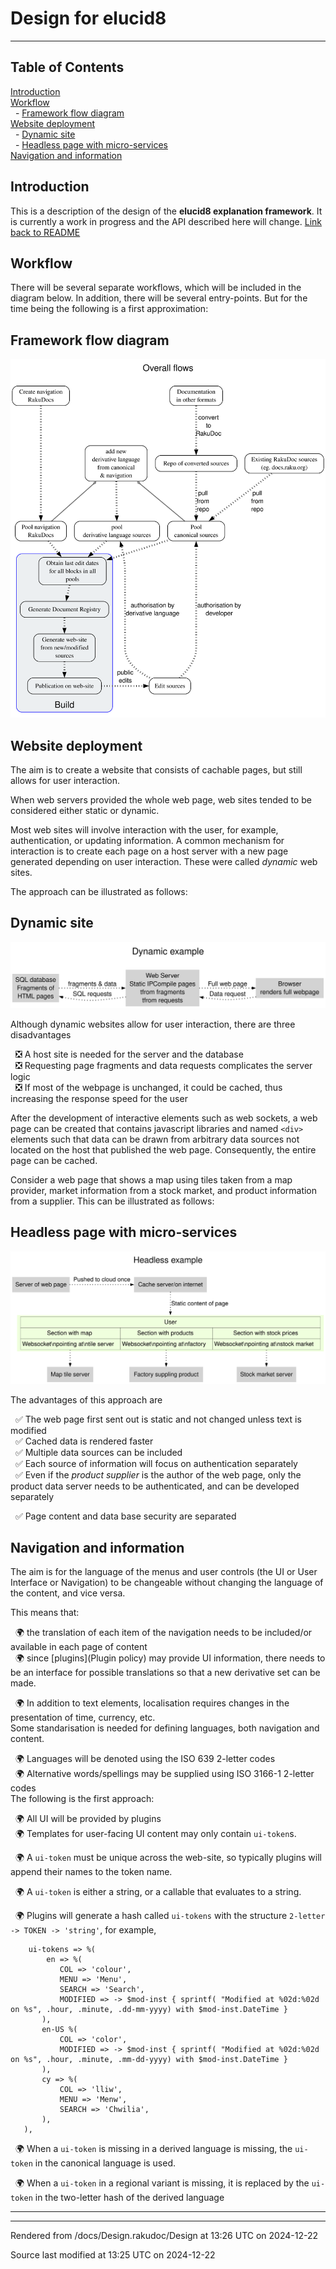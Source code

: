 
# Design for elucid8

----

## Table of Contents

<a href="#Introduction">Introduction</a>   
<a href="#Workflow">Workflow</a>   
&nbsp;&nbsp;- <a href="#Framework_flow_diagram">Framework flow diagram</a>   
<a href="#Website_deployment">Website deployment</a>   
&nbsp;&nbsp;- <a href="#Dynamic_site">Dynamic site</a>   
&nbsp;&nbsp;- <a href="#Headless_page_with_micro-services">Headless page with micro-services</a>   
<a href="#Navigation_and_information">Navigation and information</a>   


<div id="Introduction"></div>

## Introduction
<span class="para" id="6c96b2c"></span>This is a description of the design of the **elucid8 explanation framework**. It is currently a work in progress and the API described here will change. [Link back to README](README.md) 

<div id="Workflow"></div>

## Workflow
<span class="para" id="7c74ec9"></span>There will be several separate workflows, which will be included in the diagram below. In addition, there will be several entry-points. But for the time being the following is a first approximation: 


<div id="Framework flow diagram"></div><div id="Framework_flow_diagram"></div>

## Framework flow diagram
![](Design_Framework_flow_diagram.svg)
<div id="Website deployment"></div><div id="Website_deployment"></div>

## Website deployment
<span class="para" id="ebeb85d"></span>The aim is to create a website that consists of cachable pages, but still allows for user interaction. 

<span class="para" id="8f5d2bf"></span>When web servers provided the whole web page, web sites tended to be considered either static or dynamic. 

<span class="para" id="5ff3fb6"></span>Most web sites will involve interaction with the user, for example, authentication, or updating information. A common mechanism for interaction is to create each page on a host server with a new page generated depending on user interaction. These were called *dynamic* web sites. 

<span class="para" id="23aef73"></span>The approach can be illustrated as follows: 


<div id="Dynamic site"></div><div id="Dynamic_site"></div>

## Dynamic site
![](Design_Dynamic_site.svg)

<span class="para" id="93e852d"></span>Although dynamic websites allow for user interaction, there are three disadvantages 



&nbsp;&nbsp;❎ A host site is needed for the server and the database  
&nbsp;&nbsp;❎ Requesting page fragments and data requests complicates the server logic  
&nbsp;&nbsp;❎ If most of the webpage is unchanged, it could be cached, thus increasing the response speed for the user  

<span class="para" id="964a3cd"></span>After the development of interactive elements such as web sockets, a web page can be created that contains javascript libraries and named ` <div> ` elements such that data can be drawn from arbitrary data sources not located on the host that published the web page. Consequently, the entire page can be cached. 

<span class="para" id="846101b"></span>Consider a web page that shows a map using tiles taken from a map provider, market information from a stock market, and product information from a supplier. This can be illustrated as follows: 


<div id="Headless page with micro-services"></div><div id="Headless_page_with_micro-services"></div>

## Headless page with micro-services
![](Design_Headless_page_with_micro-services.svg)

<span class="para" id="a8c3f49"></span>The advantages of this approach are 



&nbsp;&nbsp;✅ The web page first sent out is static and not changed unless text is modified  
&nbsp;&nbsp;✅ Cached data is rendered faster  
&nbsp;&nbsp;✅ Multiple data sources can be included  
&nbsp;&nbsp;✅ Each source of information will focus on authentication separately  
&nbsp;&nbsp;✅ <span class="para" id="b8894c5"></span>Even if the *product supplier* is the author of the web page, only the product data server needs to be authenticated, and can be developed separately 

  
&nbsp;&nbsp;✅ Page content and data base security are separated  


<div id="Navigation and information"></div><div id="Navigation_and_information"></div>

## Navigation and information
<span class="para" id="279a05d"></span>The aim is for the language of the menus and user controls (the UI or User Interface or Navigation) to be changeable without changing the language of the content, and vice versa. 

<span class="para" id="480fa30"></span>This means that: 



&nbsp;&nbsp;🌍 the translation of each item of the navigation needs to be included/or available in each page of content  
&nbsp;&nbsp;🌍 <span class="para" id="fa02b98"></span>since [plugins](Plugin policy) may provide UI information, there needs to be an interface for possible translations so that a new derivative set can be made. 

  
&nbsp;&nbsp;🌍 In addition to text elements, localisation requires changes in the presentation of time, currency, etc.  
<span class="para" id="59d7e0c"></span>Some standarisation is needed for defining languages, both navigation and content. 



&nbsp;&nbsp;🌍 Languages will be denoted using the ISO 639 2-letter codes  
&nbsp;&nbsp;🌍 Alternative words/spellings may be supplied using ISO 3166-1 2-letter codes  
<span class="para" id="f45ea30"></span>The following is the first approach: 



&nbsp;&nbsp;🌍 All UI will be provided by plugins  
&nbsp;&nbsp;🌍 <span class="para" id="657489e"></span>Templates for user-facing UI content may only contain `ui-token`s. 

  
&nbsp;&nbsp;🌍 <span class="para" id="6e785b5"></span>A `ui-token` must be unique across the web-site, so typically plugins will append their names to the token name. 

  
&nbsp;&nbsp;🌍 <span class="para" id="5e6146a"></span>A `ui-token` is either a string, or a callable that evaluates to a string. 

  
&nbsp;&nbsp;🌍 <span class="para" id="4354301"></span>Plugins will generate a hash called `ui-tokens` with the structure `2-letter -> TOKEN -> 'string'`, for example, 


```
    ui-tokens => %(
        en => %(
           COL => 'colour',
           MENU => 'Menu',
           SEARCH => 'Search',
           MODIFIED => -> $mod-inst { sprintf( "Modified at %02d:%02d on %s", .hour, .minute, .dd-mm-yyyy) with $mod-inst.DateTime }
       ),
       en-US %(
           COL => 'color',
           MODIFIED => -> $mod-inst { sprintf( "Modified at %02d:%02d on %s", .hour, .minute, .mm-dd-yyyy) with $mod-inst.DateTime }
       ),
       cy => %(
           COL => 'lliw',
           MENU => 'Menw',
           SEARCH => 'Chwilia',
       ),
   ),
```  
&nbsp;&nbsp;🌍 <span class="para" id="a9f1f3b"></span>When a `ui-token` is missing in a derived language is missing, the `ui-token` in the canonical language is used. 

  
&nbsp;&nbsp;🌍 <span class="para" id="2828cce"></span>When a `ui-token` in a regional variant is missing, it is replaced by the `ui-token` in the two-letter hash of the derived language



----

----

Rendered from /docs/Design.rakudoc/Design at 13:26 UTC on 2024-12-22

Source last modified at 13:25 UTC on 2024-12-22

